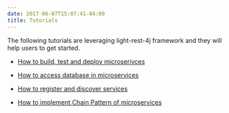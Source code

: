 ```yaml
---
date: 2017-06-07T15:07:41-04:00
title: Tutorials
---
```


The following tutorials are leveraging light-rest-4j framework and they will help users to get started.

* [How to build, test and deploy microserivces](https://networknt.github.io/light-rest-4j/tutorial/microservices/)

* [How to access database in microservices](https://networknt.github.io/light-rest-4j/tutorial/database/)

* [How to register and discover services](https://networknt.github.io/light-rest-4j/tutorial/discovery/)

* [How to implement Chain Pattern of microservices](https://networknt.github.io/light-rest-4j/tutorial/ms-chain/)

